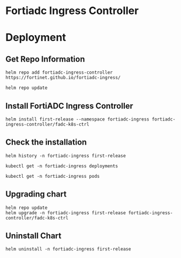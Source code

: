 
# Fortiadc Ingress Controller

# Deployment

## Get Repo Information
   

    helm repo add fortiadc-ingress-controller https://fortinet.github.io/fortiadc-ingress/

    helm repo update

   ## Install FortiADC Ingress Controller

    helm install first-release --namespace fortiadc-ingress fortiadc-ingress-controller/fadc-k8s-ctrl

## Check the installation

    helm history -n fortiadc-ingress first-release
    
    kubectl get -n fortiadc-ingress deployments
    
    kubectl get -n fortiadc-ingress pods
 
## Upgrading chart

    helm repo update
    helm upgrade -n fortiadc-ingress first-release fortiadc-ingress-controller/fadc-k8s-ctrl

## Uninstall Chart

    helm uninstall -n fortiadc-ingress first-release
